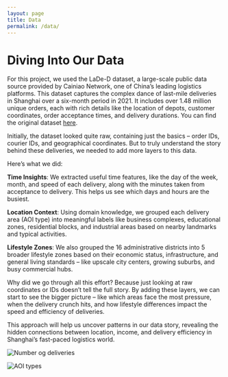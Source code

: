 ```yaml
---
layout: page
title: Data
permalink: /data/
---
```


# Diving Into Our Data 

For this project, we used the LaDe-D dataset, a large-scale public data source provided by Cainiao Network, one of China’s leading logistics platforms. This dataset captures the complex dance of last-mile deliveries in Shanghai over a six-month period in 2021. It includes over 1.48 million unique orders, each with rich details like the location of depots, customer coordinates, order acceptance times, and delivery durations. You can find the original dataset [here](https://huggingface.co/datasets/Cainiao-AI/LaDe-D/viewer/default/delivery_sh).

Initially, the dataset looked quite raw, containing just the basics – order IDs, courier IDs, and geographical coordinates. But to truly understand the story behind these deliveries, we needed to add more layers to this data.

Here’s what we did:

**Time Insights**: We extracted useful time features, like the day of the week, month, and speed of each delivery, along with the minutes taken from acceptance to delivery. This helps us see which days and hours are the busiest.

**Location Context**: Using domain knowledge, we grouped each delivery area (AOI type) into meaningful labels like business complexes, educational zones, residential blocks, and industrial areas based on nearby landmarks and typical activities.

**Lifestyle Zones**: We also grouped the 16 administrative districts into 5 broader lifestyle zones based on their economic status, infrastructure, and general living standards – like upscale city centers, growing suburbs, and busy commercial hubs.

Why did we go through all this effort? Because just looking at raw coordinates or IDs doesn’t tell the full story. By adding these layers, we can start to see the bigger picture – like which areas face the most pressure, when the delivery crunch hits, and how lifestyle differences impact the speed and efficiency of deliveries.

This approach will help us uncover patterns in our data story, revealing the hidden connections between location, income, and delivery efficiency in Shanghai’s fast-paced logistics world.

![Number og deliveries](/assets/images/num_of_deliveries.png)

![AOI types](/assets/images/AOI_types.png)

